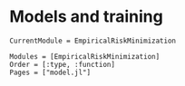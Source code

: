 # Models and training

```@meta
CurrentModule = EmpiricalRiskMinimization
```

```@autodocs
Modules = [EmpiricalRiskMinimization]
Order = [:type, :function]
Pages = ["model.jl"]
```
